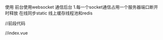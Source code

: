 使用 前台使用websocket 通信后台
1.每一个socket通信占用一个服务器端口断开时释放 在线同步static 线上缓存线程池和redis


//前段代码



//index.vue
<template>
    <div>
        <ol>
            <li v-for="todo in todos">
                {{ todo.text }}
            </li>
        </ol>
        <button @click="eClick()">事件</button>
         <button @click="initSocket()">建立websocket连接</button>
           <button @click="userReply()">发送消息</button>
    </div>
</template>

<script>

export default {
  name: 'indexP',
  data () {
    return {
       todos: [
          { text: 'Learn JavaScript' },
          { text: 'Learn Vue' },
          { text: 'Build something awesome' }
        ],
       webSocket: null,
        url: '127.0.0.1:8088',
        types: '给后台参数'
    }
  },
  methods:{
    eClick(){
        console.log(9999);
    },// 建立连接
            initSocket() {
                // 有参数的情况下：
               // let url = `ws://${this.url}/${this.types}`
                // 没有参数的情况:接口
                 let url = 'ws://127.0.0.1:61405/webSocket/大叔大婶'
                this.webSocket = new WebSocket(url)
                this.webSocket.onopen = this.webSocketOnOpen
                this.webSocket.onclose = this.webSocketOnClose
                this.webSocket.onmessage = this.webSocketOnMessage
                this.webSocket.onerror = this.webSocketOnError

            },
            // 建立连接成功后的状态
            webSocketOnOpen() {
                console.log('websocket连接成功');
            },
            // 获取到后台消息的事件，操作数据的代码在onmessage中书写
            webSocketOnMessage(res) {
                // res就是后台实时传过来的数据
                console.log(res);
            },
            // 关闭连接
            webSocketOnClose() {
                console.log('websocket连接已关闭');
            },
            //连接失败的事件
            webSocketOnError(res) {
                console.log('websocket连接失败');
                // 打印失败的数据
                console.log(res);
            },
            userReply(){
                 //给后台发送数据
                this.webSocket.send("后台的大佬好啊!");
        }
        },
        created() {
            // 页面打开就建立连接，根据业务需要
            this.initSocket()
        },
        destroyed() {
            // 页面销毁关闭连接
            this.webSocket.close()
        }
  }
</script>




